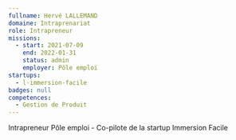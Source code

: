 ```yaml
---
fullname: Hervé LALLEMAND
domaine: Intraprenariat
role: Intrapreneur
missions:
  - start: 2021-07-09
    end: 2022-01-31
    status: admin
    employer: Pôle emploi
startups:
  - l-immersion-facile
badges: null
competences:
  - Gestion de Produit
---
```

Intrapreneur Pôle emploi - Co-pilote de la startup Immersion Facile